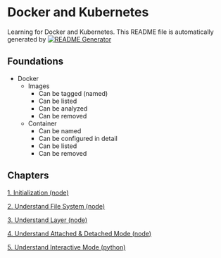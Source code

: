 
# Docker and Kubernetes

Learning for Docker and Kubernetes.
This README file is automatically generated by [![README Generator](https://github.com/unchaptered/docker-and-kubernetes/actions/workflows/generator-readme.yaml/badge.svg)](https://github.com/unchaptered/docker-and-kubernetes/actions/workflows/generator-readme.yaml)

## Foundations

- Docker
    - Images
        - Can be tagged (named)
        - Can be listed
        - Can be analyzed
        - Can be removed
    - Container
        - Can be named
        - Can be configured in detail
        - Can be listed
        - Can be removed

## Chapters

[1. Initialization (node)](https://github.com/unchaptered/docker-and-kubernetes/tree/main/1.%20Initialization%20(node))

[2. Understand File System (node)](https://github.com/unchaptered/docker-and-kubernetes/tree/main/2.%20Understand%20File%20System%20(node))

[3. Understand Layer (node)](https://github.com/unchaptered/docker-and-kubernetes/tree/main/3.%20Understand%20Layer%20(node))

[4. Understand Attached & Detached Mode (node)](https://github.com/unchaptered/docker-and-kubernetes/tree/main/4.%20Understand%20Attached%20&%20Detached%20Mode%20(node))

[5. Understand Interactive Mode (python)](https://github.com/unchaptered/docker-and-kubernetes/tree/main/5.%20Understand%20Interactive%20Mode%20(python))
